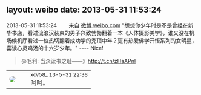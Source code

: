 layout: weibo
date: 2013-05-31 11:53:24
---
<meta name="referrer" content="no-referrer" />

2013-05-31 11:53:24  &nbsp;&nbsp;&nbsp;&nbsp;&nbsp;&nbsp; 来自 <a href="http://weibo.com/" rel="nofollow">微博 weibo.com</a>
"想想你少年时是不是曾经在新华书店，看过流浪汉装束的男子兴致勃勃翻着一本《人体摄影美学》，谁又没在机场候机厅看过一位热切翻着成功学的秃顶中年？更有热爱佛学开悟系列的女明星，喜读心灵鸡汤的十六岁少年。" ---- Nice!
>  @毛利: 当众读书之耻——》http://t.cn/zHaAPnl ​​​

<table style="width: 100%;">
  <tr>
    <td style="width: 40px;"><img style="border-radius:50%" src="https://tva3.sinaimg.cn/crop.0.0.1242.1242.50/801f7e9ajw8f3peekcgoqj20yi0yidg9.jpg?KID=imgbed,tva&Expires=1624465166&ssig=6ns58UAna%2F"></td>
    <td colspan="2"><small>xcv58_ 13-5-31 22:36</small><br/>呵呵。</td>
  </tr>
</table>
